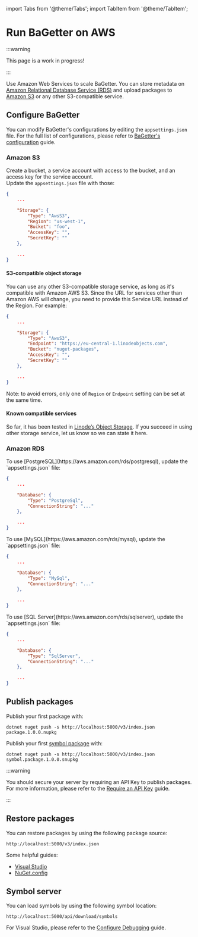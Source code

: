 import Tabs from '@theme/Tabs';
import TabItem from '@theme/TabItem';

# Run BaGetter on AWS

:::warning

This page is a work in progress!

:::

Use Amazon Web Services to scale BaGetter. You can store metadata on [Amazon Relational Database Service (RDS)](https://aws.amazon.com/rds) and upload packages to [Amazon S3](https://aws.amazon.com/s3/) or any other S3-compatible service.

## Configure BaGetter

You can modify BaGetter's configurations by editing the `appsettings.json` file. For the full list of configurations, please refer to [BaGetter's configuration](../configuration.md) guide.

### Amazon S3

Create a bucket, a service account with access to the bucket, and an access key for the service account.  
Update the `appsettings.json` file with those:

```json
{
    ...

    "Storage": {
        "Type": "AwsS3",
        "Region": "us-west-1",
        "Bucket": "foo",
        "AccessKey": "",
        "SecretKey": ""
    },

    ...
}
```

#### S3-compatible object storage

You can use any other S3-compatible storage service, as long as it's compatible with Amazon AWS S3. Since the URL for services other than Amazon AWS will change, you need to provide this Service URL instead of the Region. For example:

```json
{
    ...

    "Storage": {
        "Type": "AwsS3",
        "Endpoint": "https://eu-central-1.linodeobjects.com",
        "Bucket": "nuget-packages",
        "AccessKey": "",
        "SecretKey": ""
    },

    ...
}
```

Note: to avoid errors, only one of `Region` or `Endpoint` setting can be set at the same time.

#### Known compatible services

So far, it has been tested in [Linode’s Object Storage](https://www.linode.com/docs/products/storage/object-storage/). If you succeed in using other storage service, let us know so we can state it here.


### Amazon RDS

<Tabs groupId="database-types">
  <TabItem value="postgresql" label="Amazon RDS for PostgreSQL">
To use [PostgreSQL](https://aws.amazon.com/rds/postgresql), update the `appsettings.json` file:

```json
{
    ...

    "Database": {
        "Type": "PostgreSql",
        "ConnectionString": "..."
    },

    ...
}
```

  </TabItem>
  <TabItem value="mysql" label="Amazon RDS for MySQL">
To use [MySQL](https://aws.amazon.com/rds/mysql), update the `appsettings.json` file:

```json
{
    ...

    "Database": {
        "Type": "MySql",
        "ConnectionString": "..."
    },

    ...
}
```

  </TabItem>
  <TabItem value="sqlserver" label="Amazon RDS for SQL Server">
To use [SQL Server](https://aws.amazon.com/rds/sqlserver), update the `appsettings.json` file:

```json
{
    ...

    "Database": {
        "Type": "SqlServer",
        "ConnectionString": "..."
    },

    ...
}
```

  </TabItem>
</Tabs>

## Publish packages

Publish your first package with:

```shell
dotnet nuget push -s http://localhost:5000/v3/index.json package.1.0.0.nupkg
```

Publish your first [symbol package](https://docs.microsoft.com/en-us/nuget/create-packages/symbol-packages-snupkg) with:

```shell
dotnet nuget push -s http://localhost:5000/v3/index.json symbol.package.1.0.0.snupkg
```

:::warning

You should secure your server by requiring an API Key to publish packages. For more information, please refer to the [Require an API Key](../configuration.md#require-an-api-key) guide.

:::

## Restore packages

You can restore packages by using the following package source:

`http://localhost:5000/v3/index.json`

Some helpful guides:

- [Visual Studio](https://docs.microsoft.com/en-us/nuget/consume-packages/install-use-packages-visual-studio#package-sources)
- [NuGet.config](https://docs.microsoft.com/en-us/nuget/reference/nuget-config-file#package-source-sections)

## Symbol server

You can load symbols by using the following symbol location:

`http://localhost:5000/api/download/symbols`

For Visual Studio, please refer to the [Configure Debugging](https://docs.microsoft.com/en-us/visualstudio/debugger/specify-symbol-dot-pdb-and-source-files-in-the-visual-studio-debugger?view=vs-2017#configure-symbol-locations-and-loading-options) guide.
